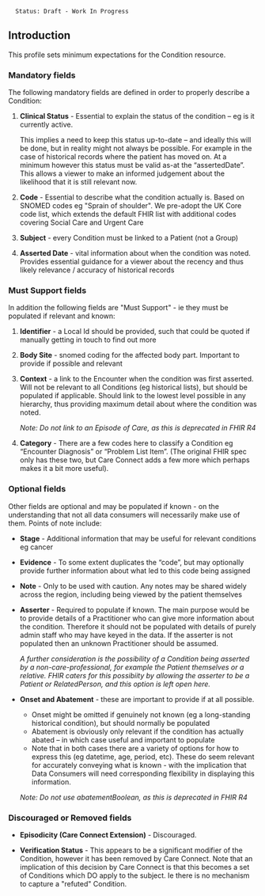       Status: Draft - Work In Progress

## **Introduction**
This profile sets minimum expectations for the Condition resource.


### **Mandatory fields**
The following mandatory fields are defined in order to properly describe a Condition:
1. **Clinical Status** - Essential to explain the status of the condition – eg is it currently active.

   This implies a need to keep this status up-to-date – and ideally this will be done, but in reality might not always be possible. For example in the case of historical records where the patient has moved on. 
At a minimum however this status must be valid as-at the “assertedDate”. This allows a viewer to make an informed judgement about the likelihood that it is still relevant now.

2. **Code** - Essential to describe what the condition actually is. Based on SNOMED codes eg "Sprain of shoulder". We pre-adopt the UK Core code list, which extends the default FHIR list with additional codes covering Social Care and Urgent Care

3. **Subject** - every Condition must be linked to a Patient (not a Group)

4. **Asserted Date** - vital information about when the condition was noted. Provides essential guidance for a viewer about the recency and thus likely relevance / accuracy of historical records



### **Must Support fields**
In addition the following fields are "Must Support" - ie they must be populated if relevant and known:

1. **Identifier** - a Local Id should be provided, such that could be quoted if manually getting in touch to find out more

2. **Body Site** - snomed coding for the affected body part. Important to provide if possible and relevant

3. **Context** - a link to the  Encounter when the condition was first asserted. Will not be relevant to all Conditions (eg historical lists), but should be populated if applicable. Should link to the lowest level possible in any hierarchy, thus providing maximum detail about where the condition was noted. 

   *Note: Do not link to an Episode of Care, as this is deprecated in FHIR R4*

4. **Category** - There are a few codes here to classify a Condition eg “Encounter Diagnosis” or “Problem List Item”. (The original FHIR spec only has these two, but Care Connect adds a few more which perhaps makes it a bit more useful).


### **Optional fields**
Other fields are optional and may be populated if known - on the understanding that not all data consumers will necessarily make use of them. Points of note include:

 - **Stage** - Additional information that may be useful for relevant conditions eg cancer

- **Evidence** - To some extent duplicates the “code”, but may optionally provide further information about what led to this code being assigned

 - **Note** - Only to be used with caution. Any notes may be shared widely across the region, including being viewed by the patient themselves

-  **Asserter** - Required to populate if known. The main purpose would be to provide details of a Practitioner who can give more information about the condition. Therefore it should not be populated with details of purely admin staff who may have keyed in the data. If the asserter is not populated then an unknown Practitioner should be assumed.

   *A further consideration is the possibility of a Condition being asserted by a non-care-professional, for example the Patient themselves or a relative. FHIR caters for this possibiity by allowing the asserter to be a Patient or RelatedPerson, and this option is left open here.*

- **Onset and Abatement** - these are important to provide if at all possible. 
    - Onset might be omitted if genuinely not known (eg a long-standing historical condition), but should normally be populated
   - Abatement is obviously only relevant if the condition has actually abated – in which case useful and important to populate
   - Note that in both cases there are a variety of options for how to express this (eg datetime, age, period, etc). These do seem relevant for accurately conveying what is known - with the implication that Data Consumers will need corresponding flexibility in displaying this information.

   *Note: Do not use abatementBoolean, as this is deprecated in FHIR R4*



### **Discouraged or Removed fields**

 - **Episodicity (Care Connect Extension)** - Discouraged.

 - **Verification Status** - This appears to be a significant modifier of the Condition, however it has been removed by Care Connect. Note that an implication of this decision by Care Connect is that this becomes a set of Conditions which DO apply to the subject. Ie there is no mechanism to capture a "refuted" Condition.
